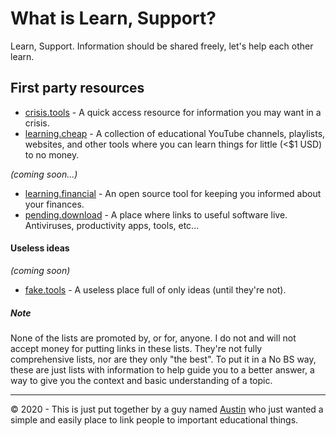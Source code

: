 # What is Learn, Support?
Learn, Support. Information should be shared freely, let's help each other learn. 

## First party resources
 - [crisis.tools](https://crisis.tools) - A quick access resource for information you may want in a crisis.
  - [learning.cheap](https://learning.cheap) - A collection of educational YouTube channels, playlists, websites, and other tools where you can learn things for little (<$1 USD) to no money.

 _(coming soon...)_
 - [learning.financial](https://learning.financial) - An open source tool for keeping you informed about your finances.
 - [pending.download](https://pending.download) - A place where links to useful software live. Antiviruses, productivity apps, tools, etc... 

#### Useless ideas 
_(coming soon)_
 - [fake.tools](https://fake.tools) - A useless place full of only ideas (until they're not).  

##### _Note_
None of the lists are promoted by, or for, anyone. 
I do not and will not accept money for putting links in these lists.
They're not fully comprehensive lists, nor are they only "the best". 
To put it in a No BS way, these are just lists with information to help guide you to a better answer, a way to give you the context and basic understanding of a topic.


----
&copy; 2020 - This is just put together by a guy named [Austin](https://austinkreegel.com) who just wanted a simple and easily place to link people to important educational things.
